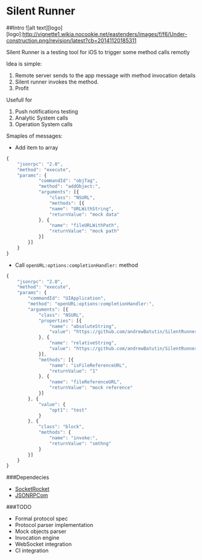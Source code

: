 # Silent Runner

##Intro
![alt text][logo]
[logo]:http://vignette1.wikia.nocookie.net/eastenders/images/f/f6/Under-construction.png/revision/latest?cb=20141120185311

Silent Runner is a testing tool for iOS to trigger some method calls remotly

Idea is simple: 
1. Remote server sends to the app message with method invocation details
2. Silent runner invokes the method.
3. Profit

Usefull for
1.	Push notifications testing
2. Analytic System calls
3. Operation System calls

Smaples of messages:

* Add item to array
```javascript
{
	"jsonrpc": "2.0",
	"method": "execute",
	"params": { 
			"commandId": "objTag",
			"method": "addObject:",
			"arguments": [{
				"class": "NSURL",
				"methods": [{
				"name": "URLWithString",
				"returnValue": "mock data"
			}, {
				"name": "fileURLWithPath",
				"returnValue": "mock path"
			}]
		}]
	}
}
```

* Call `openURL:options:completionHandler:` method
```javascript
{
    "jsonrpc": "2.0",
    "method": "execute",
    "params": {
        "commandId": "UIApplication",
        "method": "openURL:options:completionHandler:",
        "arguments": [{
            "class": "NSURL",
            "properties": [{
                "name": "absoluteString",
                "value": "https://github.com/andrewBatutin/SilentRunner"
            }, {
                "name": "relativeString",
                "value": "https://github.com/andrewBatutin/SilentRunner"
            }],
            "methods": [{
                "name": "isFileReferenceURL",
                "returnValue": "1"
            }, {
                "name": "fileReferenceURL",
                "returnValue": "mock reference"
            }]
        }, {
            "value": {
                "opt1": "test"
            }
        }, {
            "class": "block",
            "methods": {
                "name": "invoke:",
                "returnValue": "smthng"
            }
        }]
    }
}
```


###Dependecies
* [SocketRocket](https://github.com/facebook/SocketRocket)
* [JSONRPCom](https://github.com/andrewBatutin/JSONRPCom)

###TODO

* Formal protocol spec
* Protocol parser implementation
* Mock objects parser
* Invocation engine
* WebSocket integration
* CI integration
 
